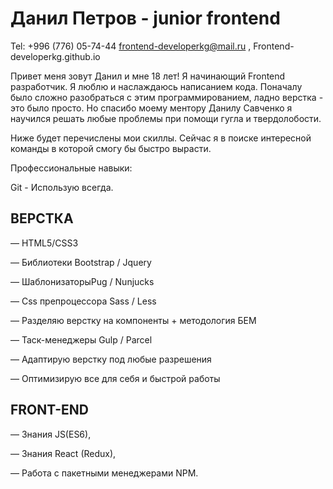 # Данил Петров - junior frontend

Tel: +996 (776) 05-74-44  frontend-developerkg@mail.ru , Frontend-developerkg.github.io


Привет меня зовут Данил и мне 18 лет! Я начинающий Frontend разработчик. Я люблю и наслаждаюсь написанием кода. Поначалу было сложно разобраться с этим программированием, ладно верстка - это было просто. Но спасибо моему ментору Данилу Савченко я научился решать любые проблемы при помощи гугла и твердолобости.

Ниже будет перечислены мои скиллы. Сейчас я в поиске интересной команды в которой смогу бы быстро вырасти.

Профессиональные навыки:

Git - Использую всегда.




## ВЕРСТКА

― HTML5/CSS3

― Библиотеки Bootstrap / Jquery

― ШаблонизаторыPug / Nunjucks

― Css препроцессора Sass / Less

― Разделяю верстку на компоненты + методология БЕМ

― Таск-менеджеры Gulp / Parcel

― Адаптирую верстку под любые разрешения

― Оптимизирую все для себя и быстрой работы




## FRONT-END

― Знания JS(ES6),

― Знания React (Redux),

― Работа с пакетными менеджерами NPM.
